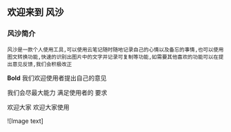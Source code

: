 ## 欢迎来到 风沙


### 风沙简介

    风沙是一款个人使用工具,可以使用云笔记随时随地记录自己的心情以及备忘的事情,也可以使用图文转换功能,快速的识别出图片中的文字并记录可复制等功能,如需要其他喜欢的功能可以在提出意见反馈,我们会积极改正





**Bold**
我们欢迎使用者提出自己的意见

我们会尽最大能力
满足使用者的
要求

欢迎大家
欢迎大家使用

![Image text]
